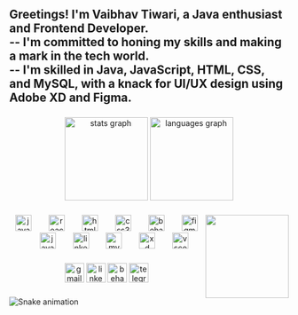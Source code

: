 <h2 align="left">Greetings! I'm Vaibhav Tiwari, a Java enthusiast and Frontend Developer.<br>-- I'm committed to honing my skills and making a mark in the tech world.<br>-- I'm skilled in Java, JavaScript, HTML, CSS, and MySQL, with a knack for UI/UX design using Adobe XD and Figma.</h2>

###

<div align="center">
  <img src="https://github-readme-stats.vercel.app/api?username=vaibhavtiwari09&hide_title=false&hide_rank=true&show_icons=true&include_all_commits=true&count_private=true&disable_animations=false&theme=dracula&locale=en&hide_border=true&custom_title=Stats" height="150" alt="stats graph"  />
  <img src="https://github-readme-stats.vercel.app/api/top-langs?username=vaibhavtiwari09&locale=en&hide_title=false&layout=compact&card_width=320&langs_count=6&theme=dracula&hide_border=true" height="150" alt="languages graph"  />
</div>

###

<img align="right" height="150" src="https://img.freepik.com/free-photo/view-3d-male-teacher_23-2150710024.jpg?t=st=1692912087~exp=1692915687~hmac=3adf23dad362dd15b12ef8bd989800d753a566e5f3acc67d713e49ebb40d2dbc&w=740"  />

###

<div align="center">
  <img src="https://cdn.jsdelivr.net/gh/devicons/devicon/icons/javascript/javascript-original.svg" height="29" alt="javascript logo"  />
  <img width="23" />
  <img src="https://cdn.jsdelivr.net/gh/devicons/devicon/icons/react/react-original.svg" height="29" alt="react logo"  />
  <img width="23" />
  <img src="https://cdn.jsdelivr.net/gh/devicons/devicon/icons/html5/html5-original.svg" height="29" alt="html5 logo"  />
  <img width="23" />
  <img src="https://cdn.jsdelivr.net/gh/devicons/devicon/icons/css3/css3-original.svg" height="29" alt="css3 logo"  />
  <img width="23" />
  <img src="https://cdn.jsdelivr.net/gh/devicons/devicon/icons/behance/behance-original.svg" height="29" alt="behance logo"  />
  <img width="23" />
  <img src="https://cdn.jsdelivr.net/gh/devicons/devicon/icons/figma/figma-original.svg" height="29" alt="figma logo"  />
  <img width="23" />
  <img src="https://cdn.jsdelivr.net/gh/devicons/devicon/icons/java/java-original.svg" height="29" alt="java logo"  />
  <img width="23" />
  <img src="https://cdn.jsdelivr.net/gh/devicons/devicon/icons/linkedin/linkedin-original.svg" height="29" alt="linkedin logo"  />
  <img width="23" />
  <img src="https://cdn.jsdelivr.net/gh/devicons/devicon/icons/mysql/mysql-original.svg" height="29" alt="mysql logo"  />
  <img width="23" />
  <img src="https://cdn.jsdelivr.net/gh/devicons/devicon/icons/xd/xd-plain.svg" height="29" alt="xd logo"  />
  <img width="23" />
  <img src="https://cdn.jsdelivr.net/gh/devicons/devicon/icons/vscode/vscode-original.svg" height="29" alt="vscode logo"  />
</div>

###

<div align="center">
  <img src="https://img.shields.io/static/v1?message=Gmail&logo=gmail&label=&color=D14836&logoColor=white&labelColor=&style=flat" height="35" alt="gmail logo"  />
  <img src="https://img.shields.io/static/v1?message=LinkedIn&logo=linkedin&label=&color=0077B5&logoColor=white&labelColor=&style=flat" height="35" alt="linkedin logo"  />
  <img src="https://img.shields.io/static/v1?message=Behance&logo=behance&label=&color=1769ff&logoColor=white&labelColor=&style=flat" height="35" alt="behance logo"  />
  <img src="https://img.shields.io/static/v1?message=Telegram&logo=telegram&label=&color=2CA5E0&logoColor=white&labelColor=&style=flat" height="35" alt="telegram logo"  />
</div>

###

<img src="https://raw.githubusercontent.com/vaibhavtiwari09/vaibhavtiwari09/output/snake.svg" alt="Snake animation" />

###
